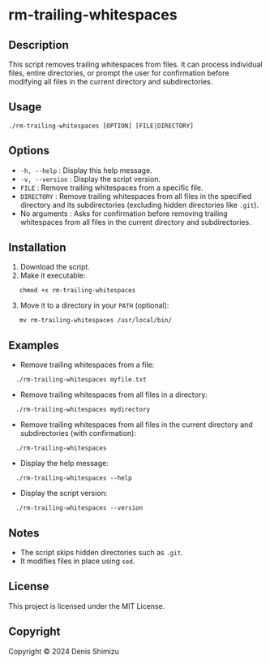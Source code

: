 # rm-trailing-whitespaces

## Description

This script removes trailing whitespaces from files. It can process individual files, entire directories, or prompt the user for confirmation before modifying all files in the current directory and subdirectories.

## Usage

```
./rm-trailing-whitespaces [OPTION] [FILE|DIRECTORY]
```

## Options

- `-h, --help` : Display this help message.
- `-v, --version` : Display the script version.
- `FILE` : Remove trailing whitespaces from a specific file.
- `DIRECTORY` : Remove trailing whitespaces from all files in the specified directory and its subdirectories (excluding hidden directories like `.git`).
- No arguments : Asks for confirmation before removing trailing whitespaces from all files in the current directory and subdirectories.

## Installation

1. Download the script.
2. Make it executable:

```
   chmod +x rm-trailing-whitespaces
```

3. Move it to a directory in your `PATH` (optional):

```
   mv rm-trailing-whitespaces /usr/local/bin/
```

## Examples
- Remove trailing whitespaces from a file:

```
  ./rm-trailing-whitespaces myfile.txt
```

- Remove trailing whitespaces from all files in a directory:

```
  ./rm-trailing-whitespaces mydirectory
```

- Remove trailing whitespaces from all files in the current directory and subdirectories (with confirmation):

```
  ./rm-trailing-whitespaces
```

- Display the help message:

```
  ./rm-trailing-whitespaces --help
```

- Display the script version:

```
  ./rm-trailing-whitespaces --version
```

## Notes

- The script skips hidden directories such as `.git`.
- It modifies files in place using `sed`.

## License

This project is licensed under the MIT License.

## Copyright

Copyright © 2024 Denis Shimizu